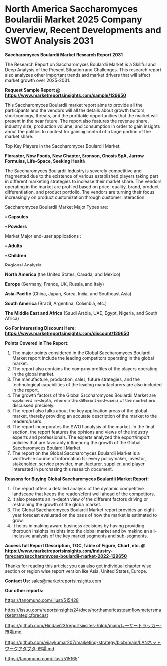 # North America Saccharomyces Boulardii Market 2025 Company Overview, Recent Developments and SWOT Analysis 2031

<strong>Saccharomyces Boulardii Market Research Report 2031</strong>

The Research Report on Saccharomyces Boulardii Market is a Skillful and Deep Analysis of the Present Situation and Challenges. This research report also analyzes other important trends and market drivers that will affect market growth over 2025-2031.

<strong>Request Sample Report @ <a href=https://www.marketreportsinsights.com/sample/129650>https://www.marketreportsinsights.com/sample/129650</a></strong>

This Saccharomyces Boulardii market report aims to provide all the participants and the vendors will all the details about growth factors, shortcomings, threats, and the profitable opportunities that the market will present in the near future. The report also features the revenue share, industry size, production volume, and consumption in order to gain insights about the politics to contest for gaining control of a large portion of the market share.

Top Key Players in the Saccharomyces Boulardii Market:

<strong>Florastor, Now Foods, New Chapter, Bronson, Gnosis SpA, Jarrow Formulas, Life-Space, Seeking Health</strong>

The Saccharomyces Boulardii Industry is severely competitive and fragmented due to the existence of various established players taking part in different marketing strategies to increase their market share. The vendors operating in the market are profiled based on price, quality, brand, product differentiation, and product portfolio. The vendors are turning their focus increasingly on product customization through customer interaction.

Saccharomyces Boulardii Market Major Types are:

<strong>• Capsules

• Powders</strong>

Market Major end-user applications :

<strong>• Adults

• Children</strong>

Regional Analysis

</u><strong><b>North America</b></strong> (the United States, Canada, and Mexico)

<strong><b>Europe </b></strong>(Germany, France, UK, Russia, and Italy)

<strong><b>Asia-Pacific</b></strong> (China, Japan, Korea, India, and Southeast Asia)

<strong><b>South America</b></strong> (Brazil, Argentina, Colombia, etc.)

<strong><b>The Middle East and Africa</b></strong> (Saudi Arabia, UAE, Egypt, Nigeria, and South Africa)

<strong>Go For Interesting Discount Here: <a href=https://www.marketreportsinsights.com/discount/129650>https://www.marketreportsinsights.com/discount/129650</a></strong>

<strong>Points Covered in The Report:</strong>
<ol>
  <li>The major points considered in the Global Saccharomyces Boulardii Market report include the leading competitors operating in the global market.</li>
  <li>The report also contains the company profiles of the players operating in the global market.</li>
  <li>The manufacture, production, sales, future strategies, and the technological capabilities of the leading manufacturers are also included in the report.</li>
  <li>The growth factors of the Global Saccharomyces Boulardii Market are explained in-depth, wherein the different end-users of the market are discussed precisely.</li>
  <li>The report also talks about the key application areas of the global market, thereby providing an accurate description of the market to the readers/users.</li>
  <li>The report incorporates the SWOT analysis of the market. In the final section, the report features the opinions and views of the industry experts and professionals. The experts analyzed the export/import policies that are favorably influencing the growth of the Global Saccharomyces Boulardii Market.</li>
  <li>The report on the Global Saccharomyces Boulardii Market is a worthwhile source of information for every policymaker, investor, stakeholder, service provider, manufacturer, supplier, and player interested in purchasing this research document.</li>
</ol>
<strong>Reasons for Buying Global Saccharomyces Boulardii Market Report:</strong>

<ol>
  <li>The report offers a detailed analysis of the dynamic competitive landscape that keeps the reader/client well ahead of the competitors.</li>
  <li>It also presents an in-depth view of the different factors driving or restraining the growth of the global market.</li>
  <li>The Global Saccharomyces Boulardii Market report provides an eight-year forecast evaluated on the basis of how the market is estimated to grow.</li>
  <li>It helps in making aware business decisions by having providing thorough insights insights into the global market and by making an all-inclusive analysis of the key market segments and sub-segments.</li>
</ol>
<strong>Access full Report Description, TOC, Table of Figure, Chart, etc. @ <a href=https://www.marketreportsinsights.com/industry-forecast/saccharomyces-boulardii-market-2022-129650>https://www.marketreportsinsights.com/industry-forecast/saccharomyces-boulardii-market-2022-129650</a></strong>


Thanks for reading this article; you can also get individual chapter wise section or region wise report version like Asia, United States, Europe.

<strong>Contact Us:</strong>
sales@marketreportsinsights.com

<strong>Our other reports:</strong>

<a href=https://tanomuno.com/illust/515428>https://tanomuno.com/illust/515428</a>

<a href=https://issuu.com/reportsinsights24/docs/northamericasteamflowmetersmarketstrategicforecast>https://issuu.com/reportsinsights24/docs/northamericasteamflowmetersmarketstrategicforecast</a>

<a href=https://github.com/Hindavi23/reportsinsites-/blob/main/レーザートラッカー-市場.md>https://github.com/Hindavi23/reportsinsites-/blob/main/レーザートラッカー-市場.md</a>

<a href=https://github.com/vijaykumar207/marketing-strategy/blob/main/LANネットワークアダプタ-市場.md>https://github.com/vijaykumar207/marketing-strategy/blob/main/LANネットワークアダプタ-市場.md</a>

<a href=https://tanomuno.com/illust/515165>https://tanomuno.com/illust/515165</a>"
